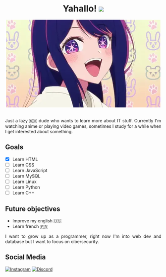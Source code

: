 <h1 align="center"> Yahallo! <img src="https://media.giphy.com/media/hvRJCLFzcasrR4ia7z/giphy.gif" width="35"></h1>

<div align="center">
 <picture>
  <img alt="Wave" src="assets/images/Ai.webp">
 </picture>
</div>

<br>

<p align="justify">Just a lazy 🇲🇽 dude who wants to learn more about IT stuff. Currently I'm watching anime or playing video games, sometimes I study for a while when I get interested about something.</p>

## Goals

- [X] Learn HTML
- [ ] Learn CSS
- [ ] Learn JavaScript
- [ ] Learn MySQL
- [ ] Learn Linux
- [ ] Learn Python
- [ ] Learn C++

## Future objectives

- Improve my english 🇺🇸
- Learn french 🇫🇷
<p align="justify">I want to grow up as a programmer, right now I'm into web dev and database but I want to focus on cibersecurity.</p>

## Social Media

[![Instagram](https://img.shields.io/badge/Instagram-%23E4405F.svg?logo=Instagram&logoColor=white)](https://www.instagram.com/bryanfreyrecan/)
[![Discord](https://img.shields.io/badge/Discord-5865F2?logo=Discord&logoColor=white)](https://discordapp.com/users/742833915739242539)


<!--
**IIFreyrII/IIFreyrII** is a ✨ _special_ ✨ repository because its `README.md` (this file) appears on your GitHub profile.

Here are some ideas to get you started:

- 🔭 I’m currently working on ...
- 🌱 I’m currently learning ...
- 👯 I’m looking to collaborate on ...
- 🤔 I’m looking for help with ...
- 💬 Ask me about ...
- 📫 How to reach me: ...
- 😄 Pronouns: ...
- ⚡ Fun fact: ...
-->
